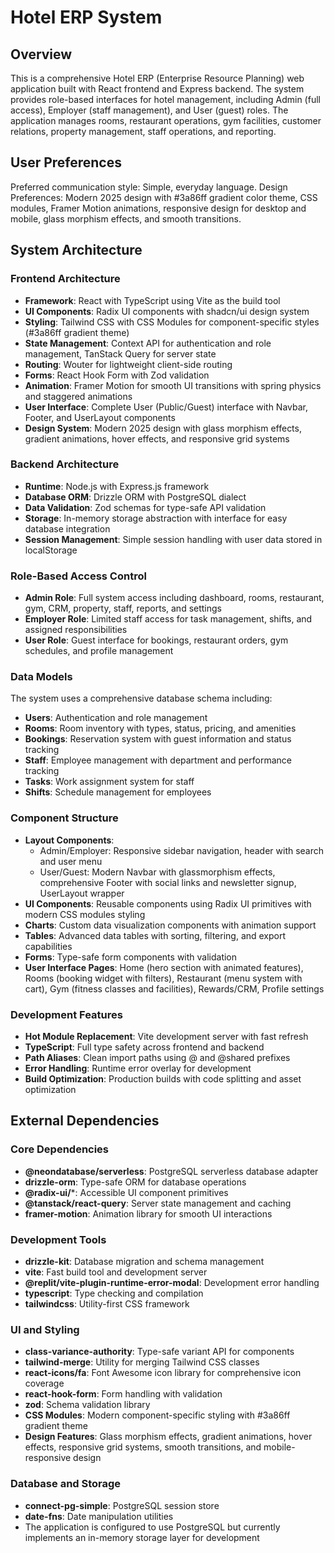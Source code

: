 # Hotel ERP System

## Overview

This is a comprehensive Hotel ERP (Enterprise Resource Planning) web application built with React frontend and Express backend. The system provides role-based interfaces for hotel management, including Admin (full access), Employer (staff management), and User (guest) roles. The application manages rooms, restaurant operations, gym facilities, customer relations, property management, staff operations, and reporting.

## User Preferences

Preferred communication style: Simple, everyday language.
Design Preferences: Modern 2025 design with #3a86ff gradient color theme, CSS modules, Framer Motion animations, responsive design for desktop and mobile, glass morphism effects, and smooth transitions.

## System Architecture

### Frontend Architecture
- **Framework**: React with TypeScript using Vite as the build tool
- **UI Components**: Radix UI components with shadcn/ui design system
- **Styling**: Tailwind CSS with CSS Modules for component-specific styles (#3a86ff gradient theme)
- **State Management**: Context API for authentication and role management, TanStack Query for server state
- **Routing**: Wouter for lightweight client-side routing
- **Forms**: React Hook Form with Zod validation
- **Animation**: Framer Motion for smooth UI transitions with spring physics and staggered animations
- **User Interface**: Complete User (Public/Guest) interface with Navbar, Footer, and UserLayout components
- **Design System**: Modern 2025 design with glass morphism effects, gradient animations, hover effects, and responsive grid systems

### Backend Architecture
- **Runtime**: Node.js with Express.js framework
- **Database ORM**: Drizzle ORM with PostgreSQL dialect
- **Data Validation**: Zod schemas for type-safe API validation
- **Storage**: In-memory storage abstraction with interface for easy database integration
- **Session Management**: Simple session handling with user data stored in localStorage

### Role-Based Access Control
- **Admin Role**: Full system access including dashboard, rooms, restaurant, gym, CRM, property, staff, reports, and settings
- **Employer Role**: Limited staff access for task management, shifts, and assigned responsibilities
- **User Role**: Guest interface for bookings, restaurant orders, gym schedules, and profile management

### Data Models
The system uses a comprehensive database schema including:
- **Users**: Authentication and role management
- **Rooms**: Room inventory with types, status, pricing, and amenities
- **Bookings**: Reservation system with guest information and status tracking
- **Staff**: Employee management with department and performance tracking
- **Tasks**: Work assignment system for staff
- **Shifts**: Schedule management for employees

### Component Structure
- **Layout Components**: 
  - Admin/Employer: Responsive sidebar navigation, header with search and user menu
  - User/Guest: Modern Navbar with glassmorphism effects, comprehensive Footer with social links and newsletter signup, UserLayout wrapper
- **UI Components**: Reusable components using Radix UI primitives with modern CSS modules styling
- **Charts**: Custom data visualization components with animation support
- **Tables**: Advanced data tables with sorting, filtering, and export capabilities
- **Forms**: Type-safe form components with validation
- **User Interface Pages**: Home (hero section with animated features), Rooms (booking widget with filters), Restaurant (menu system with cart), Gym (fitness classes and facilities), Rewards/CRM, Profile settings

### Development Features
- **Hot Module Replacement**: Vite development server with fast refresh
- **TypeScript**: Full type safety across frontend and backend
- **Path Aliases**: Clean import paths using @ and @shared prefixes
- **Error Handling**: Runtime error overlay for development
- **Build Optimization**: Production builds with code splitting and asset optimization

## External Dependencies

### Core Dependencies
- **@neondatabase/serverless**: PostgreSQL serverless database adapter
- **drizzle-orm**: Type-safe ORM for database operations
- **@radix-ui/***: Accessible UI component primitives
- **@tanstack/react-query**: Server state management and caching
- **framer-motion**: Animation library for smooth UI interactions

### Development Tools
- **drizzle-kit**: Database migration and schema management
- **vite**: Fast build tool and development server
- **@replit/vite-plugin-runtime-error-modal**: Development error handling
- **typescript**: Type checking and compilation
- **tailwindcss**: Utility-first CSS framework

### UI and Styling
- **class-variance-authority**: Type-safe variant API for components
- **tailwind-merge**: Utility for merging Tailwind CSS classes
- **react-icons/fa**: Font Awesome icon library for comprehensive icon coverage
- **react-hook-form**: Form handling with validation
- **zod**: Schema validation library
- **CSS Modules**: Modern component-specific styling with #3a86ff gradient theme
- **Design Features**: Glass morphism effects, gradient animations, hover effects, responsive grid systems, smooth transitions, and mobile-responsive design

### Database and Storage
- **connect-pg-simple**: PostgreSQL session store
- **date-fns**: Date manipulation utilities
- The application is configured to use PostgreSQL but currently implements an in-memory storage layer for development